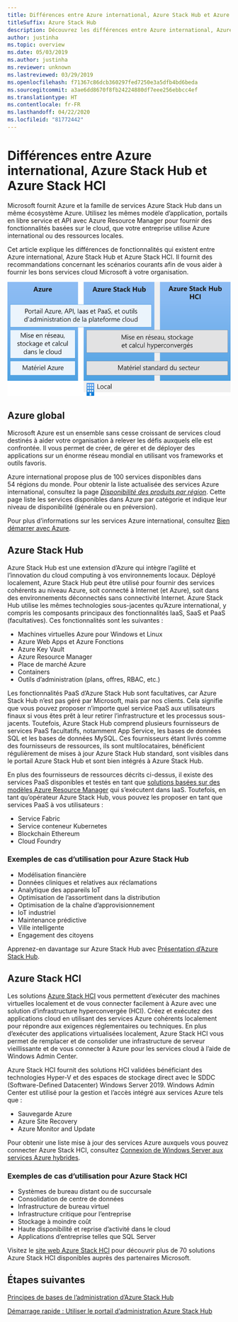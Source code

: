 ```yaml
---
title: Différences entre Azure international, Azure Stack Hub et Azure Stack HCI
titleSuffix: Azure Stack Hub
description: Découvrez les différences entre Azure international, Azure Stack Hub et Azure Stack HCI.
author: justinha
ms.topic: overview
ms.date: 05/03/2019
ms.author: justinha
ms.reviewer: unknown
ms.lastreviewed: 03/29/2019
ms.openlocfilehash: f71367c86dcb360297fed7250e3a5dfb4bd6beda
ms.sourcegitcommit: a3ae6dd8670f8fb24224880df7eee256ebbcc4ef
ms.translationtype: HT
ms.contentlocale: fr-FR
ms.lasthandoff: 04/22/2020
ms.locfileid: "81772442"
---
```

# <a name="differences-between-global-azure-azure-stack-hub-and-azure-stack-hci"></a>Différences entre Azure international, Azure Stack Hub et Azure Stack HCI

Microsoft fournit Azure et la famille de services Azure Stack Hub dans un même écosystème Azure. Utilisez les mêmes modèle d’application, portails en libre service et API avec Azure Resource Manager pour fournir des fonctionnalités basées sur le cloud, que votre entreprise utilise Azure international ou des ressources locales.

Cet article explique les différences de fonctionnalités qui existent entre Azure international, Azure Stack Hub et Azure Stack HCI. Il fournit des recommandations concernant les scénarios courants afin de vous aider à fournir les bons services cloud Microsoft à votre organisation.

![Vue d’ensemble de l’écosystème Azure](./media/compare-azure-azure-stack/azure-family.svg)

## <a name="global-azure"></a>Azure global

Microsoft Azure est un ensemble sans cesse croissant de services cloud destinés à aider votre organisation à relever les défis auxquels elle est confrontée. Il vous permet de créer, de gérer et de déployer des applications sur un énorme réseau mondial en utilisant vos frameworks et outils favoris.

Azure international propose plus de 100 services disponibles dans 54 régions du monde. Pour obtenir la liste actualisée des services Azure international, consultez la page [*Disponibilité des produits par région*](https://azure.microsoft.com/regions/services). Cette page liste les services disponibles dans Azure par catégorie et indique leur niveau de disponibilité (générale ou en préversion).

Pour plus d’informations sur les services Azure international, consultez [Bien démarrer avec Azure](https://docs.microsoft.com/azure/?pivot=get-started&panel=get-started1).

## <a name="azure-stack-hub"></a>Azure Stack Hub

Azure Stack Hub est une extension d’Azure qui intègre l’agilité et l’innovation du cloud computing à vos environnements locaux. Déployé localement, Azure Stack Hub peut être utilisé pour fournir des services cohérents au niveau Azure, soit connecté à Internet (et Azure), soit dans des environnements déconnectés sans connectivité Internet. Azure Stack Hub utilise les mêmes technologies sous-jacentes qu’Azure international, y compris les composants principaux des fonctionnalités IaaS, SaaS et PaaS (facultatives). Ces fonctionnalités sont les suivantes :

- Machines virtuelles Azure pour Windows et Linux
- Azure Web Apps et Azure Fonctions
- Azure Key Vault
- Azure Resource Manager
- Place de marché Azure
- Containers
- Outils d’administration (plans, offres, RBAC, etc.)

Les fonctionnalités PaaS d’Azure Stack Hub sont facultatives, car Azure Stack Hub n’est pas géré par Microsoft, mais par nos clients. Cela signifie que vous pouvez proposer n’importe quel service PaaS aux utilisateurs finaux si vous êtes prêt à leur retirer l’infrastructure et les processus sous-jacents. Toutefois, Azure Stack Hub comprend plusieurs fournisseurs de services PaaS facultatifs, notamment App Service, les bases de données SQL et les bases de données MySQL. Ces fournisseurs étant livrés comme des fournisseurs de ressources, ils sont multilocataires, bénéficient régulièrement de mises à jour Azure Stack Hub standard, sont visibles dans le portail Azure Stack Hub et sont bien intégrés à Azure Stack Hub.

En plus des fournisseurs de ressources décrits ci-dessus, il existe des services PaaS disponibles et testés en tant que [solutions basées sur des modèles Azure Resource Manager](https://github.com/Azure/AzureStack-QuickStart-Templates) qui s’exécutent dans IaaS. Toutefois, en tant qu’opérateur Azure Stack Hub, vous pouvez les proposer en tant que services PaaS à vos utilisateurs :

- Service Fabric
- Service conteneur Kubernetes
- Blockchain Ethereum
- Cloud Foundry

### <a name="example-use-cases-for-azure-stack-hub"></a>Exemples de cas d’utilisation pour Azure Stack Hub

- Modélisation financière
- Données cliniques et relatives aux réclamations
- Analytique des appareils IoT
- Optimisation de l’assortiment dans la distribution
- Optimisation de la chaîne d’approvisionnement
- IoT industriel
- Maintenance prédictive
- Ville intelligente
- Engagement des citoyens

Apprenez-en davantage sur Azure Stack Hub avec [Présentation d’Azure Stack Hub](azure-stack-overview.md).

## <a name="azure-stack-hci"></a>Azure Stack HCI

Les solutions [Azure Stack HCI](../hci/overview.md) vous permettent d’exécuter des machines virtuelles localement et de vous connecter facilement à Azure avec une solution d’infrastructure hyperconvergée (HCI). Créez et exécutez des applications cloud en utilisant des services Azure cohérents localement pour répondre aux exigences réglementaires ou techniques. En plus d’exécuter des applications virtualisées localement, Azure Stack HCI vous permet de remplacer et de consolider une infrastructure de serveur vieillissante et de vous connecter à Azure pour les services cloud à l’aide de Windows Admin Center.

Azure Stack HCI fournit des solutions HCI validées bénéficiant des technologies Hyper-V et des espaces de stockage direct avec le SDDC (Software-Defined Datacenter) Windows Server 2019. Windows Admin Center est utilisé pour la gestion et l’accès intégré aux services Azure tels que :

- Sauvegarde Azure
- Azure Site Recovery
- Azure Monitor and Update

Pour obtenir une liste mise à jour des services Azure auxquels vous pouvez connecter Azure Stack HCI, consultez [Connexion de Windows Server aux services Azure hybrides](https://docs.microsoft.com/windows-server/azure-hybrid-services/index).

### <a name="example-use-cases-for-azure-stack-hci"></a>Exemples de cas d’utilisation pour Azure Stack HCI

- Systèmes de bureau distant ou de succursale
- Consolidation de centre de données
- Infrastructure de bureau virtuel
- Infrastructure critique pour l’entreprise
- Stockage à moindre coût
- Haute disponibilité et reprise d’activité dans le cloud
- Applications d’entreprise telles que SQL Server

Visitez le [site web Azure Stack HCI](https://azure.microsoft.com/overview/azure-stack/hci/) pour découvrir plus de 70 solutions Azure Stack HCI disponibles auprès des partenaires Microsoft.

## <a name="next-steps"></a>Étapes suivantes

[Principes de bases de l’administration d’Azure Stack Hub](azure-stack-manage-basics.md)

[Démarrage rapide : Utiliser le portail d’administration Azure Stack Hub](azure-stack-manage-portals.md)

